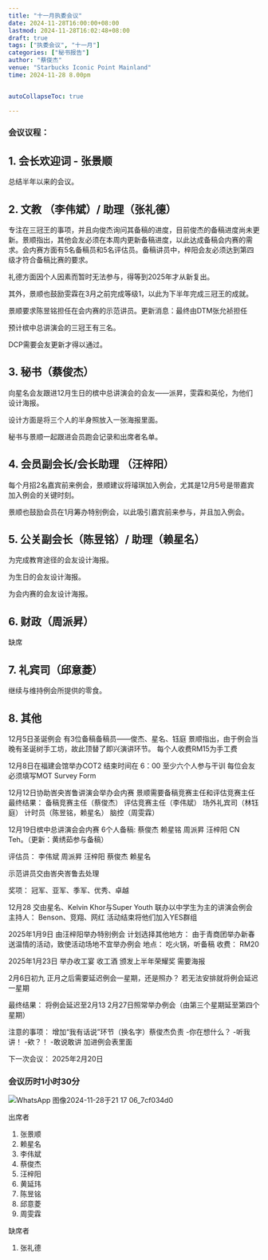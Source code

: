 ```yaml
---
title: "十一月执委会议"
date: 2024-11-28T16:00:00+08:00
lastmod: 2024-11-28T16:02:48+08:00
draft: true
tags: ["执委会议", "十一月"]
categories: ["秘书报告"]
author: "蔡俊杰"
venue: "Starbucks Iconic Point Mainland"
time: 2024-11-28 8.00pm


autoCollapseToc: true

---
```


### 会议议程：


## 1. 会长欢迎词 - 张景顺

总结半年以来的会议。


## 2. 文教 （李伟斌）/ 助理（张礼德）

专注在三冠王的事项，并且向俊杰询问其备稿的进度，目前俊杰的备稿进度尚未更新。景顺指出，其他会友必须在本周内更新备稿进度，以此达成备稿会内赛的需求。会内赛方面有5名备稿员和5名评估员。备稿讲员中，梓阳会友必须达到第四级才符合备稿比赛的要求。

礼德方面因个人因素而暂时无法参与，得等到2025年才从新复出。

其外，景顺也鼓励雯霖在3月之前完成等级1，以此为下半年完成三冠王的成就。

景顺要求陈昱铭担任在会内赛的示范讲员。更新消息：最终由DTM张允祯担任

预计槟中总讲演会的三冠王有三名。

DCP需要会友更新才得以通过。


## 3. 秘书（蔡俊杰）

向星名会友跟进12月生日的槟中总讲演会的会友——派昇，雯霖和英伦，为他们设计海报。

设计方面是将三个人的半身照放入一张海报里面。

秘书与景顺一起跟进会员跑会记录和出席者名单。


## 4. 会员副会长/会长助理 （汪梓阳）

每个月招2名嘉宾前来例会，景顺建议将璿琪加入例会，尤其是12月5号是带嘉宾加入例会的关键时刻。

景顺也鼓励会员在1月筹办特别例会，以此吸引嘉宾前来参与，并且加入例会。


## 5. 公关副会长（陈昱铭）/ 助理（赖星名）

为完成教育途径的会友设计海报。

为生日的会友设计海报。

为会内赛的会友设计海报。


## 6. 财政（周派昇）

缺席


## 7.  礼宾司（邱意菱）

继续与维持例会所提供的零食。


## 8. 其他

12月5日圣诞例会
有3位备稿备稿员——俊杰、星名、钰庭
景顺指出，由于例会当晚有圣诞树手工坊，故此顶替了即兴演讲环节。
每个人收费RM15为手工费

12月8日在福建会馆举办COT2
结束时间在 6：00
至少六个人参与干训
每位会友必须填写MOT Survey Form

12月12日协助峇央峇鲁讲演会举办会内赛
景顺需要备稿竞赛主任和评估竞赛主任
最终结果：
备稿竞赛主任（蔡俊杰）
评估竞赛主任（李伟斌）
场外礼宾司（林钰庭）
计时员（陈昱铭，赖星名）
脑控（周雯霖）

12月19日槟中总讲演会会内赛
6个人备稿:
蔡俊杰
赖星铭
周派昇
汪梓阳
CN Teh。（更新：黄绣茹参与备稿）

评估员：
李伟斌
周派昇
汪梓阳
蔡俊杰
赖星名

示范讲员交由峇央峇鲁去处理

奖项：
冠军、亚军、季军、优秀、卓越

12月28
交由星名、Kelvin Khor与Super Youth 联办以中学生为主的讲演会例会
主持人：
Benson、竞翔、网红
活动结束将他们加入YES群组

2025年1月9日
由汪梓阳举办特别例会
计划选择其他地方：
由于青商团举办新春送温情的活动，致使活动场地不宜举办例会
地点：
吃火锅，听备稿
收费：
RM20

2025年1月23日
举办收工宴
收工酒
颁发上半年荣耀奖
需要海报

2月6日初九
正月之后需要延迟例会一星期，还是照办？
若无法安排就将例会延迟一星期

最终结果：
将例会延迟至2月13
2月27日照常举办例会（由第三个星期延至第四个星期）

注意的事项：
增加“我有话说”环节（换名字）蔡俊杰负责
-你在想什么？
-听我讲！
-欸？！
-敢说敢讲
加进例会表里面

下一次会议：
2025年2月20日


### 会议历时1小时30分


![WhatsApp 图像2024-11-28于21 17 06_7cf034d0](https://github.com/user-attachments/assets/441c7e11-30b2-4f7c-928e-36b9a7346448)


出席者

1. 张景顺
2. 赖星名
3. 李伟斌
4. 蔡俊杰
5. 汪梓阳
6. 黄延玮
7. 陈昱铭
8. 邱意菱
9. 周雯霖


缺席者

1. 张礼德
